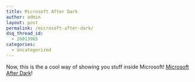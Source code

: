 ```yaml
---
title: Microsoft After Dark
author: admin
layout: post
permalink: /microsoft-after-dark/
dsq_thread_id:
  - 26013965
categories:
  - Uncategorized
---
```

Now, this is the a cool way of showing you stuff inside Microsoft! [Microsoft After Dark][1]!

 [1]: http://www.microsoft.com/winme/0510/25540/welcome.htm
